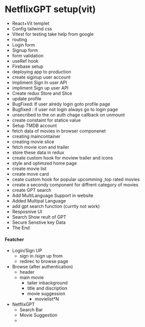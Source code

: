 # NetflixGPT setup(vit)

- React+Vit templet
- Config tailwind css
- Vitest for testing take help from google
- routing
- Login form
- Signup form
- form validation
- useRef hook
- Firebase setup
- deploying app to production
- create siginup user account
- Impliment Sign In user API
- impliment Sign up user API
- Create redux Store and Slice
- update profile
- BugFixed: If user alredy login goto profile page
- Bugfixed : if user not login always go to login page
- unsecribed to the on auth chage callback on unmount
- create constaint for statice value
- Setup TMDB account
- fetch data of movies in browser componenet
- creating maincontainer
- creating movie slice
- fetch movie icon and trailer
- store these data in redux
- create custom hook for moview trailer and icons
- style and optimzed home page
- create movie list
- create move card
- ceate custom hook for popular upcomming ,top rated movies
- create a secondy component for diffrent category of movies
- create GPT search
- Add MultiLanguage Support in website
- Added Multipal Language
- add gpt search function (currtly not work)
- Resposnive UI
- Search Show reult of GPT
- Secure Senstive key Data
- The End

#### Featcher

- Login/Sign UP
  - sign in /sign up from
  - redirec to browse page
- Browse (after authentication)
  - header
  - main movie
    - tailer inbackground
    - title and discription
    - movie suggession
      - movielist\*N
- NetflixGPT
  - Search Bar
  - Movie Suggestion
  -
